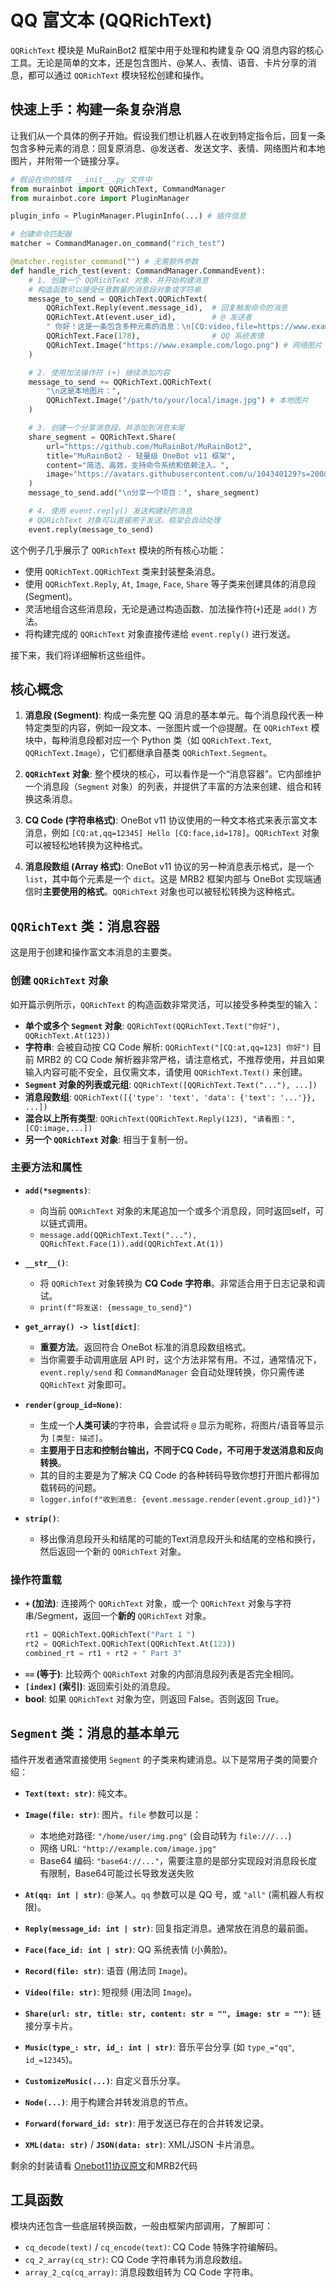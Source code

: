 # QQ 富文本 (QQRichText)

`QQRichText` 模块是 MuRainBot2 框架中用于处理和构建复杂 QQ 消息内容的核心工具。无论是简单的文本，还是包含图片、@某人、表情、语音、卡片分享的消息，都可以通过 `QQRichText` 模块轻松创建和操作。

## 快速上手：构建一条复杂消息

让我们从一个具体的例子开始。假设我们想让机器人在收到特定指令后，回复一条包含多种元素的消息：回复原消息、@发送者、发送文字、表情、网络图片和本地图片，并附带一个链接分享。

```python
# 假设在你的插件 __init__.py 文件中
from murainbot import QQRichText, CommandManager
from murainbot.core import PluginManager

plugin_info = PluginManager.PluginInfo(...) # 插件信息

# 创建命令匹配器
matcher = CommandManager.on_command("rich_test")

@matcher.register_command("") # 无需额外参数
def handle_rich_test(event: CommandManager.CommandEvent):
    # 1. 创建一个 QQRichText 对象，并开始构建消息
    # 构造函数可以接受任意数量的消息段对象或字符串
    message_to_send = QQRichText.QQRichText(
        QQRichText.Reply(event.message_id),  # 回复触发命令的消息
        QQRichText.At(event.user_id),        # @ 发送者
        " 你好！这是一条包含多种元素的消息：\n[CQ:video,file=https://www.example.com/video.mp4]", # 字符串会自动按照CQCode 格式解析为消息段
        QQRichText.Face(178),                # QQ 系统表情
        QQRichText.Image("https://www.example.com/logo.png") # 网络图片
    )

    # 2. 使用加法操作符 (+) 继续添加内容
    message_to_send += QQRichText.QQRichText(
        "\n这是本地图片：",
        QQRichText.Image("/path/to/your/local/image.jpg") # 本地图片
    )

    # 3. 创建一个分享消息段，并添加到消息末尾
    share_segment = QQRichText.Share(
        url="https://github.com/MuRainBot/MuRainBot2",
        title="MuRainBot2 - 轻量级 OneBot v11 框架",
        content="简洁、高效，支持命令系统和依赖注入。",
        image="https://avatars.githubusercontent.com/u/104340129?s=200&v=4"
    )
    message_to_send.add("\n分享一个项目：", share_segment)

    # 4. 使用 event.reply() 发送构建好的消息
    # QQRichText 对象可以直接用于发送，框架会自动处理
    event.reply(message_to_send)
```

这个例子几乎展示了 `QQRichText` 模块的所有核心功能：
-   使用 `QQRichText.QQRichText` 类来封装整条消息。
-   使用 `QQRichText.Reply`, `At`, `Image`, `Face`, `Share` 等子类来创建具体的消息段 (Segment)。
-   灵活地组合这些消息段，无论是通过构造函数、加法操作符(`+`)还是 `add()` 方法。
-   将构建完成的 `QQRichText` 对象直接传递给 `event.reply()` 进行发送。

接下来，我们将详细解析这些组件。

## 核心概念

1.  **消息段 (Segment)**: 构成一条完整 QQ 消息的基本单元。每个消息段代表一种特定类型的内容，例如一段文本、一张图片或一个@提醒。在 `QQRichText` 模块中，每种消息段都对应一个 Python 类（如 `QQRichText.Text`, `QQRichText.Image`），它们都继承自基类 `QQRichText.Segment`。

2.  **`QQRichText` 对象**: 整个模块的核心，可以看作是一个“消息容器”。它内部维护一个消息段（`Segment` 对象）的列表，并提供了丰富的方法来创建、组合和转换这条消息。

3.  **CQ Code (字符串格式)**: OneBot v11 协议使用的一种文本格式来表示富文本消息，例如 `[CQ:at,qq=12345] Hello [CQ:face,id=178]`。`QQRichText` 对象可以被轻松地转换为这种格式。

4.  **消息段数组 (Array 格式)**: OneBot v11 协议的另一种消息表示格式，是一个 `list`，其中每个元素是一个 `dict`。这是 MRB2 框架内部与 OneBot 实现端通信时**主要使用的格式**。`QQRichText` 对象也可以被轻松转换为这种格式。

## `QQRichText` 类：消息容器

这是用于创建和操作富文本消息的主要类。

### 创建 `QQRichText` 对象

如开篇示例所示，`QQRichText` 的构造函数非常灵活，可以接受多种类型的输入：

-   **单个或多个 `Segment` 对象**: `QQRichText(QQRichText.Text("你好"), QQRichText.At(123))`
-   **字符串**: 会被自动按 CQ Code 解析: `QQRichText("[CQ:at,qq=123] 你好")` 目前 MRB2 的 CQ Code 解析器非常严格，请注意格式，不推荐使用，并且如果输入内容可能不安全，且仅需文本，请使用 `QQRichText.Text()` 来创建。
-   **`Segment` 对象的列表或元组**: `QQRichText([QQRichText.Text("..."), ...])`
-   **消息段数组**: `QQRichText([{'type': 'text', 'data': {'text': '...'}}, ...])`
-   **混合以上所有类型**: `QQRichText(QQRichText.Reply(123), "请看图：", [CQ:image,...])`
-   **另一个 `QQRichText` 对象**: 相当于复制一份。

### 主要方法和属性

-   **`add(*segments)`**:
    -   向当前 `QQRichText` 对象的末尾追加一个或多个消息段，同时返回self，可以链式调用。
    -   `message.add(QQRichText.Text("..."), QQRichText.Face(1)).add(QQRichText.At(1))`

-   **`__str__()`**:
    -   将 `QQRichText` 对象转换为 **CQ Code 字符串**。非常适合用于日志记录和调试。
    -   `print(f"将发送: {message_to_send}")`

-   **`get_array() -> list[dict]`**:
    -   **重要方法**。返回符合 OneBot 标准的消息段数组格式。
    -   当你需要手动调用底层 API 时，这个方法非常有用。不过，通常情况下，`event.reply/send` 和 `CommandManager` 会自动处理转换，你只需传递 `QQRichText` 对象即可。

-   **`render(group_id=None)`**:
    -   生成一个**人类可读**的字符串，会尝试将 `@` 显示为昵称，将图片/语音等显示为 `[类型: 描述]`。
    -   **主要用于日志和控制台输出，不同于CQ Code，不可用于发送消息和反向转换**。
    -   其的目的主要是为了解决 CQ Code 的各种转码导致你想打开图片都得加载转码的问题。
    -   `logger.info(f"收到消息: {event.message.render(event.group_id)}")`
-   **`strip()`**:
    -   移出像消息段开头和结尾的可能的Text消息段开头和结尾的空格和换行，然后返回一个新的 `QQRichText` 对象。

### 操作符重载

-   **`+` (加法)**: 连接两个 `QQRichText` 对象，或一个 `QQRichText` 对象与字符串/Segment，返回一个**新的** `QQRichText` 对象。
    ```python
    rt1 = QQRichText.QQRichText("Part 1 ")
    rt2 = QQRichText.QQRichText(QQRichText.At(123))
    combined_rt = rt1 + rt2 + " Part 3"
    ```
-   **`==` (等于)**: 比较两个 `QQRichText` 对象的内部消息段列表是否完全相同。
-   **`[index]` (索引)**: 返回索引处的消息段。
-   **bool**: 如果 `QQRichText` 对象为空，则返回 False。否则返回 True。

## `Segment` 类：消息的基本单元

插件开发者通常直接使用 `Segment` 的子类来构建消息。以下是常用子类的简要介绍：

*   **`Text(text: str)`**: 纯文本。

*   **`Image(file: str)`**: 图片。`file` 参数可以是：
    *   本地绝对路径: `"/home/user/img.png"` (会自动转为 `file:///...`)
    *   网络 URL: `"http://example.com/image.jpg"`
    *   Base64 编码: `"base64://..."`，需要注意的是部分实现段对消息段长度有限制，Base64可能过长导致发送失败

*   **`At(qq: int | str)`**: @某人。`qq` 参数可以是 QQ 号，或 `"all"` (需机器人有权限)。

*   **`Reply(message_id: int | str)`**: 回复指定消息。通常放在消息的最前面。

*   **`Face(face_id: int | str)`**: QQ 系统表情 (小黄脸)。

*   **`Record(file: str)`**: 语音 (用法同 `Image`)。

*   **`Video(file: str)`**: 短视频 (用法同 `Image`)。

*   **`Share(url: str, title: str, content: str = "", image: str = "")`**: 链接分享卡片。

*   **`Music(type_: str, id_: int | str)`**: 音乐平台分享 (如 `type_="qq"`, `id_=12345`)。

*   **`CustomizeMusic(...)`**: 自定义音乐分享。

*   **`Node(...)`**: 用于构建合并转发消息的节点。

*   **`Forward(forward_id: str)`**: 用于发送已存在的合并转发记录。

*   **`XML(data: str)`** / **`JSON(data: str)`**: XML/JSON 卡片消息。

剩余的封装请看 [Onebot11协议原文](https://github.com/botuniverse/onebot-11/blob/master/message/segment.md)和MRB2代码

## 工具函数

模块内还包含一些底层转换函数，一般由框架内部调用，了解即可：

*   `cq_decode(text)` / `cq_encode(text)`: CQ Code 特殊字符编解码。
*   `cq_2_array(cq_str)`: CQ Code 字符串转为消息段数组。
*   `array_2_cq(cq_array)`: 消息段数组转为 CQ Code 字符串。